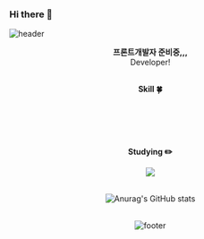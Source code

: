### Hi there 👋

<!--
**koohyunwoo1/koohyunwoo1** is a ✨ _special_ ✨ repository because its `README.md` (this file) appears on your GitHub profile.

Here are some ideas to get you started:

- 🔭 I’m currently working on ...
- 🌱 I’m currently learning ...
- 👯 I’m looking to collaborate on ...
- 🤔 I’m looking for help with ...
- 💬 Ask me about ...
- 📫 How to reach me: ...
- 😄 Pronouns: ...
- ⚡ Fun fact: ...
-->


<!-- 헤더 -->
![header](https://capsule-render.vercel.app/api?type=waving&&color=gradient&height=100&section=header&fontSize=90)


<div align=center>
<!--소개-->
 
<strong> 프론트개발자 준비중,,, </strong> 
<br/>
Developer!
<br/><br/>
 
 
 <!--기술스택-->
  <strong> Skill :four_leaf_clover: </strong>
  
  <!--프론트--> 
 
   
  <!--백--> 

  
  <br/>
  <!--번들러 -->

  
<br/><br/>
  
 <!--공부중 -->
  <strong> Studying :pencil2: </strong> 
  <!--백-->
   <img src="https://img.shields.io/badge/Python-3766AB?style=flat-square&logo=Python&logoColor=white"/> 
  <br/>
 <!--언어 및 툴 --> <br/>


   ![Anurag's GitHub stats](https://github-readme-stats.vercel.app/api?username=anuraghazra&show_icons=true&theme=radical)
   <br/>
   <br/>

   ![footer](https://capsule-render.vercel.app/api?type=waving&&color=gradient&height=100&section=footer&fontSize=90)
